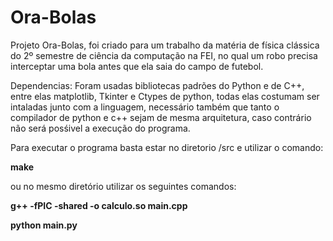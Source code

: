 # Ora-Bolas
Projeto Ora-Bolas, foi criado para um trabalho da matéria de física clássica do 2º semestre de ciência da computação na FEI, no qual um robo precisa interceptar uma bola antes que ela saia do campo de futebol.

Dependencias:
Foram usadas bibliotecas padrões do Python e de C++, entre elas matplotlib, Tkinter e Ctypes de python, todas elas costumam ser intaladas junto com a linguagem, necessário também que tanto o compilador de python e c++ sejam de mesma arquitetura, caso contrário não será posśivel a execução do programa.

Para executar o programa basta estar no diretorio /src e utilizar o comando:

**make**

ou no mesmo diretório utilizar os seguintes comandos:

**g++ -fPIC -shared -o calculo.so main.cpp**

**python main.py**

